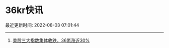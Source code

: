 # 36kr快讯

最近更新时间: 2022-08-03 07:01:44

--- 
1. [美股三大指数集体收跌，36氪涨近30%](https://36kr.com/newsflashes/1854819848097412) 
